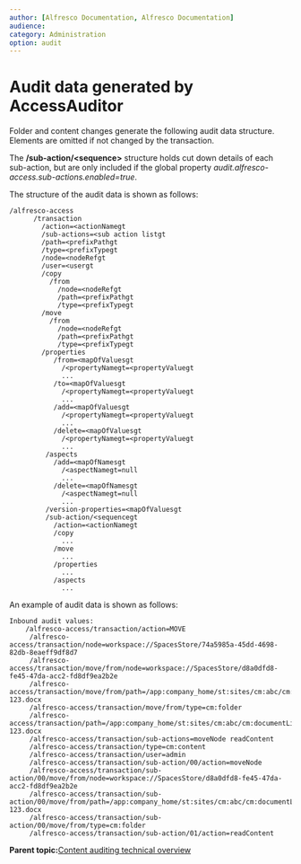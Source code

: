 ```yaml
---
author: [Alfresco Documentation, Alfresco Documentation]
audience: 
category: Administration
option: audit
---
```


# Audit data generated by AccessAuditor

Folder and content changes generate the following audit data structure. Elements are omitted if not changed by the transaction.

The **/sub-action/<sequence\>** structure holds cut down details of each sub-action, but are only included if the global property *audit.alfresco-access.sub-actions.enabled=true*.

The structure of the audit data is shown as follows:

```
/alfresco-access
      /transaction
        /action=<actionNamegt
        /sub-actions=<sub action listgt
        /path=<prefixPathgt
        /type=<prefixTypegt
        /node=<nodeRefgt
        /user=<usergt
        /copy
          /from
            /node=<nodeRefgt
            /path=<prefixPathgt
            /type=<prefixTypegt
        /move
          /from
            /node=<nodeRefgt
            /path=<prefixPathgt
            /type=<prefixTypegt
        /properties
           /from=<mapOfValuesgt
             /<propertyNamegt=<propertyValuegt
             ...
           /to=<mapOfValuesgt
             /<propertyNamegt=<propertyValuegt
             ...
           /add=<mapOfValuesgt
             /<propertyNamegt=<propertyValuegt
             ...
           /delete=<mapOfValuesgt
             /<propertyNamegt=<propertyValuegt
             ...
         /aspects
           /add=<mapOfNamesgt
             /<aspectNamegt=null
             ...
           /delete=<mapOfNamesgt
             /<aspectNamegt=null
             ...
         /version-properties=<mapOfValuesgt
         /sub-action/<sequencegt
           /action=<actionNamegt
           /copy
             ...
           /move
             ...
           /properties
             ...
           /aspects
             ...
```

An example of audit data is shown as follows:

```
Inbound audit values:
    /alfresco-access/transaction/action=MOVE
     /alfresco-access/transaction/node=workspace://SpacesStore/74a5985a-45dd-4698-82db-8eaeff9df8d7
     /alfresco-access/transaction/move/from/node=workspace://SpacesStore/d8a0dfd8-fe45-47da-acc2-fd8df9ea2b2e
     /alfresco-access/transaction/move/from/path=/app:company_home/st:sites/cm:abc/cm:documentLibrary/cm:folder1/cm:Word 123.docx
     /alfresco-access/transaction/move/from/type=cm:folder
     /alfresco-access/transaction/path=/app:company_home/st:sites/cm:abc/cm:documentLibrary/cm:folder2/cm:Word 123.docx
     /alfresco-access/transaction/sub-actions=moveNode readContent
     /alfresco-access/transaction/type=cm:content
     /alfresco-access/transaction/user=admin
     /alfresco-access/transaction/sub-action/00/action=moveNode
     /alfresco-access/transaction/sub-action/00/move/from/node=workspace://SpacesStore/d8a0dfd8-fe45-47da-acc2-fd8df9ea2b2e
     /alfresco-access/transaction/sub-action/00/move/from/path=/app:company_home/st:sites/cm:abc/cm:documentLibrary/cm:folder1/cm:folder1/cm:Word 123.docx
     /alfresco-access/transaction/sub-action/00/move/from/type=cm:folder
     /alfresco-access/transaction/sub-action/01/action=readContent 
```

**Parent topic:**[Content auditing technical overview](../concepts/audit-content-techdesc.md)

